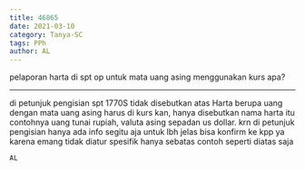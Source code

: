 ```yaml
---
title: 46865
date: 2021-03-10
category: Tanya-SC
tags: PPh
author: AL
---
```


pelaporan harta di spt op untuk mata uang asing menggunakan kurs apa?

---

di petunjuk pengisian spt 1770S tidak disebutkan atas Harta berupa uang dengan mata uang asing harus di kurs kan, hanya disebutkan nama harta itu contohnya uang tunai rupiah, valuta asing sepadan us dollar. krn di petunjuk pengisian hanya ada info segitu aja untuk lbh jelas bisa konfirm ke kpp ya karena emang tidak diatur spesifik hanya sebatas contoh seperti diatas saja

`AL`
